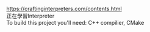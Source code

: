 https://craftinginterpreters.com/contents.html<br>
正在學習Interpreter<br>
To build this project you'll need: C++ compilier, CMake
